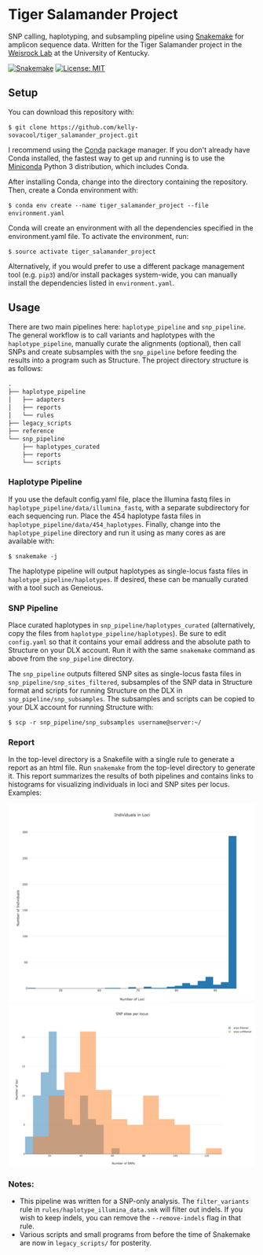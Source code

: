 # Tiger Salamander Project
SNP calling, haplotyping, and subsampling pipeline using [Snakemake](http://snakemake.readthedocs.io/en/stable/index.html) for amplicon sequence data.
Written for the Tiger Salamander project in the [Weisrock Lab](http://sweb.uky.edu/~dweis2/The_Weisrock_Lab/Front_Page.html) at the University of Kentucky.

[![Snakemake](https://img.shields.io/badge/snakemake-≥3.11.0-brightgreen.svg?style=flat-square)](https://snakemake.bitbucket.io) [![License: MIT](https://img.shields.io/badge/License-MIT-yellow.svg)](https://github.com/kelly-sovacool/tiger_salamander_project/blob/master/LICENSE.txt)

## Setup

You can download this repository with:
```
$ git clone https://github.com/kelly-sovacool/tiger_salamander_project.git
```

I recommend using the [Conda](https://conda.io/docs/) package manager. If you don't already have Conda installed, the fastest way to get up and running is to use the [Miniconda](https://conda.io/miniconda.html) Python 3 distribution, which includes Conda.

After installing Conda, change into the directory containing the repository. Then, create a Conda environment with:
```
$ conda env create --name tiger_salamander_project --file environment.yaml
```

Conda will create an environment with all the dependencies specified in the environment.yaml file. To activate the environment, run:
```
$ source activate tiger_salamander_project
```

Alternatively, if you would prefer to use a different package management tool (e.g. `pip3`) and/or install packages system-wide, you can manually install the dependencies listed in `environment.yaml`.

## Usage

There are two main pipelines here: `haplotype_pipeline` and `snp_pipeline`. The general workflow is to call variants and haplotypes with the `haplotype_pipeline`, manually curate the alignments (optional), then call SNPs and create subsamples with the `snp_pipeline` before feeding the results into a program such as Structure.
The project directory structure is as follows:
```
.
├── haplotype_pipeline
│   ├── adapters
│   ├── reports
│   └── rules
├── legacy_scripts
├── reference
└── snp_pipeline
    ├── haplotypes_curated
    ├── reports
    └── scripts
```

### Haplotype Pipeline

If you use the default config.yaml file, place the Illumina fastq files in `haplotype_pipeline/data/illumina_fastq`, with a separate subdirectory for each sequencing run. Place the 454 haplotype fasta files in `haplotype_pipeline/data/454_haplotypes`.
Finally, change into the `haplotype_pipeline` directory and run it using as many cores as are available with:
```
$ snakemake -j
```

The haplotype pipeline will output haplotypes as single-locus fasta files in `haplotype_pipeline/haplotypes`.
If desired, these can be manually curated with a tool such as Geneious.

### SNP Pipeline

Place curated haplotypes in `snp_pipeline/haplotypes_curated` (alternatively, copy the files from `haplotype_pipeline/haplotypes`). Be sure to edit `config.yaml` so that it contains your email address and the absolute path to Structure on your DLX account. Run it with the same `snakemake` command as above from the `snp_pipeline` directory.

The `snp_pipeline` outputs filtered SNP sites as single-locus fasta files in `snp_pipeline/snp_sites_filtered`, subsamples of the SNP data in Structure format and scripts for running Structure on the DLX in `snp_pipeline/snp_subsamples`. The subsamples and scripts can be copied to your DLX account for running Structure with:
```
$ scp -r snp_pipeline/snp_subsamples username@server:~/
```

### Report

In the top-level directory is a Snakefile with a single rule to generate a report as an html file. Run `snakemake` from the top-level directory to generate it. This report summarizes the results of both pipelines and contains links to histograms for visualizing individuals in loci and SNP sites per locus. Examples:

![alt text](https://github.com/kelly-sovacool/tiger_salamander_project/blob/master/haplotype_pipeline/reports/loci_histogram.png)
![alt text](https://github.com/kelly-sovacool/tiger_salamander_project/blob/master/snp_pipeline/reports/snp_histogram.png)

### Notes:
 * This pipeline was written for a SNP-only analysis. The `filter_variants` rule in `rules/haplotype_illumina_data.smk` will filter out indels. If you wish to keep indels, you can remove the `--remove-indels` flag in that rule.
 * Various scripts and small programs from before the time of Snakemake are now in `legacy_scripts/` for posterity.
